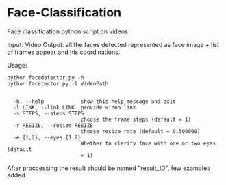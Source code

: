 # Face-Classification
Face classification python script on videos

Input: Video
Output: all the faces detected represented as face image + list of frames appear and his coordinations. 

Usage:
```
python facedetector.py -h
python facetector.py -l VideoPath


  -h, --help            show this help message and exit
  -l LINK, --link LINK  provide video link
  -s STEPS, --steps STEPS
                        choose the frame steps (default = 1)
  -r RESIZE, --resize RESIZE
                        choose resize rate (default = 0.500000)
  -e {1,2}, --eyes {1,2}
                        Whether to clarify face with one or two eyes (default
                        = 1)

```

After proccessing the result should be named "result_ID", few examples added.

